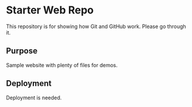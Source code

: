 # Starter Web Repo

This repository is for showing how Git and GitHub work. Please go through it.

## Purpose

Sample website with plenty of files for demos.

## Deployment
Deployment is needed.
